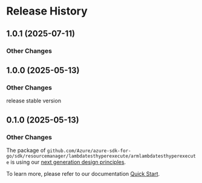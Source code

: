 # Release History

## 1.0.1 (2025-07-11)
### Other Changes


## 1.0.0 (2025-05-13)
### Other Changes

release stable version

## 0.1.0 (2025-05-13)
### Other Changes

The package of `github.com/Azure/azure-sdk-for-go/sdk/resourcemanager/lambdatesthyperexecute/armlambdatesthyperexecute` is using our [next generation design principles](https://azure.github.io/azure-sdk/general_introduction.html).

To learn more, please refer to our documentation [Quick Start](https://aka.ms/azsdk/go/mgmt).